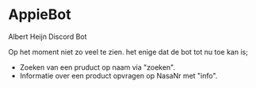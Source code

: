 # AppieBot
Albert Heijn Discord Bot

Op het moment niet zo veel te zien. het enige dat de bot tot nu toe kan is;
- Zoeken van een pruduct op naam via "zoeken".
- Informatie over een product opvragen op NasaNr met "info". 